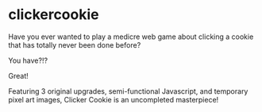 # clickercookie
Have you ever wanted to play a medicre web game about clicking a cookie that has totally never been done before?

You have?!?

Great!

Featuring 3 original upgrades, semi-functional Javascript, and temporary pixel art images, Clicker Cookie is an uncompleted masterpiece!
